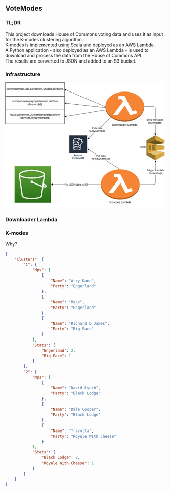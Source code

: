 ## VoteModes

### TL;DR

This project downloads House of Commons voting data and uses 
it as input for the K-modes clustering algorithm.  
K-modes is implemented using Scala and deployed as an AWS Lambda.  
A Python application - also deployed as an AWS Lambda - is used to download and process 
the  data from the House of Commons API.   
The results are converted to JSON and added to an S3 bucket. 

### Infrastructure

![K-modes infrastructure diagram](./infra-diagram.jpg "K-modes infrastructure")

### Downloader Lambda

### K-modes
Why?

```json
{
    "Clusters": {
        "1": {
            "Mps": [
                {
                    "Name": "Arry Kane",
                    "Party": "Engerland"
                },
                {
                    "Name": "Mase",
                    "Party": "Engerland"
                },
                {
                    "Name": "Richard D James",
                    "Party": "Big Face"
                }
            ],
            "Stats": {
                "Engerland": 2,
                "Big Face": 1
            }
        },
        "2": {
            "Mps": [
                {
                    "Name": "David Lynch",
                    "Party": "Black Lodge"
                },
                {
                    "Name": "Dale Cooper",
                    "Party": "Black Lodge"
                },
                {
                    "Name": "Travolta",
                    "Party": "Royale With Cheese"
                }
            ],
            "Stats": {
                "Black Lodge": 2,
                "Royale With Cheese": 1
            }
        }
    }
}
```
